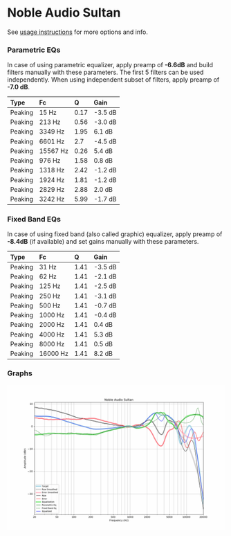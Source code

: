 # Noble Audio Sultan
See [usage instructions](https://github.com/jaakkopasanen/AutoEq#usage) for more options and info.

### Parametric EQs
In case of using parametric equalizer, apply preamp of **-6.6dB** and build filters manually
with these parameters. The first 5 filters can be used independently.
When using independent subset of filters, apply preamp of **-7.0 dB**.

| Type    | Fc       |    Q | Gain    |
|:--------|:---------|:-----|:--------|
| Peaking | 15 Hz    | 0.17 | -3.5 dB |
| Peaking | 213 Hz   | 0.56 | -3.0 dB |
| Peaking | 3349 Hz  | 1.95 | 6.1 dB  |
| Peaking | 6601 Hz  | 2.7  | -4.5 dB |
| Peaking | 15567 Hz | 0.26 | 5.4 dB  |
| Peaking | 976 Hz   | 1.58 | 0.8 dB  |
| Peaking | 1318 Hz  | 2.42 | -1.2 dB |
| Peaking | 1924 Hz  | 1.81 | -1.2 dB |
| Peaking | 2829 Hz  | 2.88 | 2.0 dB  |
| Peaking | 3242 Hz  | 5.99 | -1.7 dB |

### Fixed Band EQs
In case of using fixed band (also called graphic) equalizer, apply preamp of **-8.4dB**
(if available) and set gains manually with these parameters.

| Type    | Fc       |    Q | Gain    |
|:--------|:---------|:-----|:--------|
| Peaking | 31 Hz    | 1.41 | -3.5 dB |
| Peaking | 62 Hz    | 1.41 | -2.1 dB |
| Peaking | 125 Hz   | 1.41 | -2.5 dB |
| Peaking | 250 Hz   | 1.41 | -3.1 dB |
| Peaking | 500 Hz   | 1.41 | -0.7 dB |
| Peaking | 1000 Hz  | 1.41 | -0.4 dB |
| Peaking | 2000 Hz  | 1.41 | 0.4 dB  |
| Peaking | 4000 Hz  | 1.41 | 5.3 dB  |
| Peaking | 8000 Hz  | 1.41 | 0.5 dB  |
| Peaking | 16000 Hz | 1.41 | 8.2 dB  |

### Graphs
![](./Noble%20Audio%20Sultan.png)